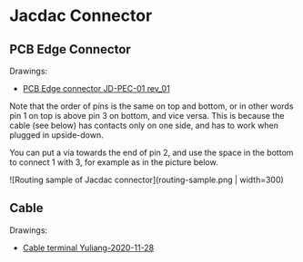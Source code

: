 # Jacdac Connector

## PCB Edge Connector

Drawings:

* [PCB Edge connector JD-PEC-01 rev_01](JACDAC_PCB_Edge_Connector_Drawing_JD-PEC-01_rev_01.pdf)

Note that the order of pins is the same on top and bottom, or in other words pin 1 on top is above pin 3 on bottom, and vice versa.
This is because the cable (see below) has contacts only on one side, and has to work when plugged in upside-down.

You can put a via towards the end of pin 2, and use the space in the bottom to connect 1 with 3, for example as in the picture below.

![Routing sample of Jacdac connector](routing-sample.png | width=300)

## Cable

Drawings:

* [Cable terminal Yuliang-2020-11-28](JACDAC-Connector-by-Yuliang-2020-11-28.pdf)

